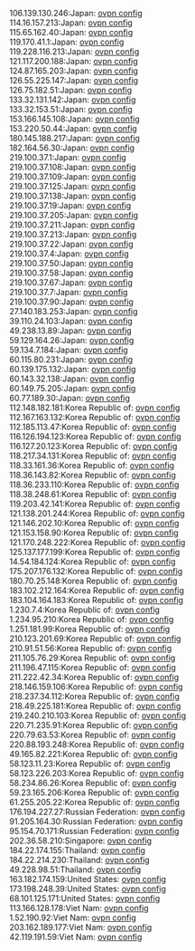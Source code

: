 106.139.130.246:Japan: [ovpn config](vpn/106_139_130_246.ovpn)  
114.16.157.213:Japan: [ovpn config](vpn/114_16_157_213.ovpn)  
115.65.162.40:Japan: [ovpn config](vpn/115_65_162_40.ovpn)  
119.170.41.1:Japan: [ovpn config](vpn/119_170_41_1.ovpn)  
119.228.116.213:Japan: [ovpn config](vpn/119_228_116_213.ovpn)  
121.117.200.188:Japan: [ovpn config](vpn/121_117_200_188.ovpn)  
124.87.165.203:Japan: [ovpn config](vpn/124_87_165_203.ovpn)  
126.55.225.147:Japan: [ovpn config](vpn/126_55_225_147.ovpn)  
126.75.182.51:Japan: [ovpn config](vpn/126_75_182_51.ovpn)  
133.32.131.142:Japan: [ovpn config](vpn/133_32_131_142.ovpn)  
133.32.153.51:Japan: [ovpn config](vpn/133_32_153_51.ovpn)  
153.166.145.108:Japan: [ovpn config](vpn/153_166_145_108.ovpn)  
153.220.50.44:Japan: [ovpn config](vpn/153_220_50_44.ovpn)  
180.145.188.217:Japan: [ovpn config](vpn/180_145_188_217.ovpn)  
182.164.56.30:Japan: [ovpn config](vpn/182_164_56_30.ovpn)  
219.100.37.1:Japan: [ovpn config](vpn/219_100_37_1.ovpn)  
219.100.37.108:Japan: [ovpn config](vpn/219_100_37_108.ovpn)  
219.100.37.109:Japan: [ovpn config](vpn/219_100_37_109.ovpn)  
219.100.37.125:Japan: [ovpn config](vpn/219_100_37_125.ovpn)  
219.100.37.138:Japan: [ovpn config](vpn/219_100_37_138.ovpn)  
219.100.37.19:Japan: [ovpn config](vpn/219_100_37_19.ovpn)  
219.100.37.205:Japan: [ovpn config](vpn/219_100_37_205.ovpn)  
219.100.37.211:Japan: [ovpn config](vpn/219_100_37_211.ovpn)  
219.100.37.213:Japan: [ovpn config](vpn/219_100_37_213.ovpn)  
219.100.37.22:Japan: [ovpn config](vpn/219_100_37_22.ovpn)  
219.100.37.4:Japan: [ovpn config](vpn/219_100_37_4.ovpn)  
219.100.37.50:Japan: [ovpn config](vpn/219_100_37_50.ovpn)  
219.100.37.58:Japan: [ovpn config](vpn/219_100_37_58.ovpn)  
219.100.37.67:Japan: [ovpn config](vpn/219_100_37_67.ovpn)  
219.100.37.7:Japan: [ovpn config](vpn/219_100_37_7.ovpn)  
219.100.37.90:Japan: [ovpn config](vpn/219_100_37_90.ovpn)  
27.140.183.253:Japan: [ovpn config](vpn/27_140_183_253.ovpn)  
39.110.24.103:Japan: [ovpn config](vpn/39_110_24_103.ovpn)  
49.238.13.89:Japan: [ovpn config](vpn/49_238_13_89.ovpn)  
59.129.164.26:Japan: [ovpn config](vpn/59_129_164_26.ovpn)  
59.134.7.184:Japan: [ovpn config](vpn/59_134_7_184.ovpn)  
60.115.80.231:Japan: [ovpn config](vpn/60_115_80_231.ovpn)  
60.139.175.132:Japan: [ovpn config](vpn/60_139_175_132.ovpn)  
60.143.32.138:Japan: [ovpn config](vpn/60_143_32_138.ovpn)  
60.149.75.205:Japan: [ovpn config](vpn/60_149_75_205.ovpn)  
60.77.189.30:Japan: [ovpn config](vpn/60_77_189_30.ovpn)  
112.148.182.181:Korea Republic of: [ovpn config](vpn/112_148_182_181.ovpn)  
112.167.163.132:Korea Republic of: [ovpn config](vpn/112_167_163_132.ovpn)  
112.185.113.47:Korea Republic of: [ovpn config](vpn/112_185_113_47.ovpn)  
116.126.194.123:Korea Republic of: [ovpn config](vpn/116_126_194_123.ovpn)  
116.127.20.123:Korea Republic of: [ovpn config](vpn/116_127_20_123.ovpn)  
118.217.34.131:Korea Republic of: [ovpn config](vpn/118_217_34_131.ovpn)  
118.33.161.36:Korea Republic of: [ovpn config](vpn/118_33_161_36.ovpn)  
118.36.143.82:Korea Republic of: [ovpn config](vpn/118_36_143_82.ovpn)  
118.36.233.110:Korea Republic of: [ovpn config](vpn/118_36_233_110.ovpn)  
118.38.248.61:Korea Republic of: [ovpn config](vpn/118_38_248_61.ovpn)  
119.203.42.141:Korea Republic of: [ovpn config](vpn/119_203_42_141.ovpn)  
121.138.201.244:Korea Republic of: [ovpn config](vpn/121_138_201_244.ovpn)  
121.146.202.10:Korea Republic of: [ovpn config](vpn/121_146_202_10.ovpn)  
121.153.158.90:Korea Republic of: [ovpn config](vpn/121_153_158_90.ovpn)  
121.170.248.222:Korea Republic of: [ovpn config](vpn/121_170_248_222.ovpn)  
125.137.177.199:Korea Republic of: [ovpn config](vpn/125_137_177_199.ovpn)  
14.54.184.124:Korea Republic of: [ovpn config](vpn/14_54_184_124.ovpn)  
175.207.176.132:Korea Republic of: [ovpn config](vpn/175_207_176_132.ovpn)  
180.70.25.148:Korea Republic of: [ovpn config](vpn/180_70_25_148.ovpn)  
183.102.212.164:Korea Republic of: [ovpn config](vpn/183_102_212_164.ovpn)  
183.104.164.183:Korea Republic of: [ovpn config](vpn/183_104_164_183.ovpn)  
1.230.7.4:Korea Republic of: [ovpn config](vpn/1_230_7_4.ovpn)  
1.234.95.210:Korea Republic of: [ovpn config](vpn/1_234_95_210.ovpn)  
1.251.181.99:Korea Republic of: [ovpn config](vpn/1_251_181_99.ovpn)  
210.123.201.69:Korea Republic of: [ovpn config](vpn/210_123_201_69.ovpn)  
210.91.51.56:Korea Republic of: [ovpn config](vpn/210_91_51_56.ovpn)  
211.105.76.29:Korea Republic of: [ovpn config](vpn/211_105_76_29.ovpn)  
211.196.47.115:Korea Republic of: [ovpn config](vpn/211_196_47_115.ovpn)  
211.222.42.34:Korea Republic of: [ovpn config](vpn/211_222_42_34.ovpn)  
218.146.159.106:Korea Republic of: [ovpn config](vpn/218_146_159_106.ovpn)  
218.237.34.112:Korea Republic of: [ovpn config](vpn/218_237_34_112.ovpn)  
218.49.225.181:Korea Republic of: [ovpn config](vpn/218_49_225_181.ovpn)  
219.240.210.103:Korea Republic of: [ovpn config](vpn/219_240_210_103.ovpn)  
220.71.235.91:Korea Republic of: [ovpn config](vpn/220_71_235_91.ovpn)  
220.79.63.53:Korea Republic of: [ovpn config](vpn/220_79_63_53.ovpn)  
220.88.193.248:Korea Republic of: [ovpn config](vpn/220_88_193_248.ovpn)  
49.165.82.221:Korea Republic of: [ovpn config](vpn/49_165_82_221.ovpn)  
58.123.11.23:Korea Republic of: [ovpn config](vpn/58_123_11_23.ovpn)  
58.123.226.203:Korea Republic of: [ovpn config](vpn/58_123_226_203.ovpn)  
58.234.86.26:Korea Republic of: [ovpn config](vpn/58_234_86_26.ovpn)  
59.23.165.206:Korea Republic of: [ovpn config](vpn/59_23_165_206.ovpn)  
61.255.205.22:Korea Republic of: [ovpn config](vpn/61_255_205_22.ovpn)  
176.194.227.27:Russian Federation: [ovpn config](vpn/176_194_227_27.ovpn)  
91.205.164.30:Russian Federation: [ovpn config](vpn/91_205_164_30.ovpn)  
95.154.70.171:Russian Federation: [ovpn config](vpn/95_154_70_171.ovpn)  
202.36.58.210:Singapore: [ovpn config](vpn/202_36_58_210.ovpn)  
184.22.174.155:Thailand: [ovpn config](vpn/184_22_174_155.ovpn)  
184.22.214.230:Thailand: [ovpn config](vpn/184_22_214_230.ovpn)  
49.228.98.51:Thailand: [ovpn config](vpn/49_228_98_51.ovpn)  
163.182.174.159:United States: [ovpn config](vpn/163_182_174_159.ovpn)  
173.198.248.39:United States: [ovpn config](vpn/173_198_248_39.ovpn)  
68.101.125.171:United States: [ovpn config](vpn/68_101_125_171.ovpn)  
113.166.128.178:Viet Nam: [ovpn config](vpn/113_166_128_178.ovpn)  
1.52.190.92:Viet Nam: [ovpn config](vpn/1_52_190_92.ovpn)  
203.162.189.177:Viet Nam: [ovpn config](vpn/203_162_189_177.ovpn)  
42.119.191.59:Viet Nam: [ovpn config](vpn/42_119_191_59.ovpn)  
